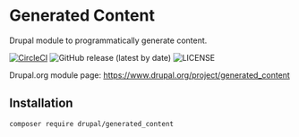 # Generated Content
Drupal module to programmatically generate content.

[![CircleCI](https://circleci.com/gh/drevops/generated_content.svg?style=shield)](https://circleci.com/gh/drevops/generated_content)
![GitHub release (latest by date)](https://img.shields.io/github/v/release/drevops/generated_content)
![LICENSE](https://img.shields.io/github/license/drevops/generated_content)

Drupal.org module page: https://www.drupal.org/project/generated_content

## Installation

    composer require drupal/generated_content
